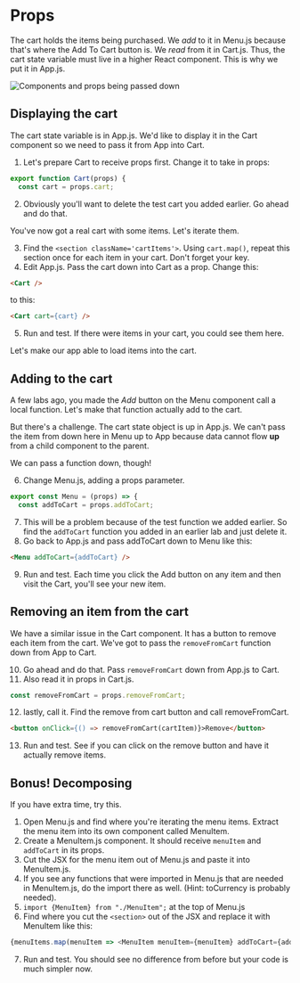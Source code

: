 # Props
<!-- Time: 15 minutes without the bonus. 20 with -->

The cart holds the items being purchased. We *add* to it in Menu.js because that's where the Add To Cart button is. We *read* from it in Cart.js. Thus, the cart state variable must live in a higher React component. This is why we put it in App.js.

<!-- Diagram of the two components -->
![Components and props being passed down](../images/Props.png)

## Displaying the cart
The cart state variable is in App.js. We'd like to display it in the Cart component so we need to pass it from App into Cart.

1. Let's prepare Cart to receive props first. Change it to take in props:
```JavaScript
export function Cart(props) {
  const cart = props.cart;
```
2. Obviously you'll want to delete the test cart you added earlier. Go ahead and do that.

You've now got a real cart with some items. Let's iterate them.

3. Find the `<section className='cartItems'>`. Using `cart.map()`, repeat this section once for each item in your cart. Don't forget your key.
4. Edit App.js. Pass the cart down into Cart as a prop. Change this:
```HTML
<Cart />
```
to this:
```HTML
<Cart cart={cart} />
```

5. Run and test. If there were items in your cart, you could see them here. 

Let's make our app able to load items into the cart.

## Adding to the cart
A few labs ago, you made the *Add* button on the Menu component call a local function. Let's make that function actually add to the cart.

But there's a challenge. The cart state object is up in App.js. We can't pass the item from down here in Menu up to App because data cannot flow **up** from a child component to the parent.

We can pass a function down, though!

6. Change Menu.js, adding a props parameter.
```JavaScript
export const Menu = (props) => {
  const addToCart = props.addToCart;
```
7. This will be a problem because of the test function we added earlier. So find the `addToCart` function you added in an earlier lab and just delete it.
8. Go back to App.js and pass addToCart down to Menu like this:
```HTML
<Menu addToCart={addToCart} />
```
9. Run and test. Each time you click the Add button on any item and then visit the Cart, you'll see your new item.

## Removing an item from the cart
We have a similar issue in the Cart component. It has a button to remove each item from the cart. We've got to pass the `removeFromCart` function down from App to Cart.

10. Go ahead and do that. Pass `removeFromCart` down from App.js to Cart.
11. Also read it in props in Cart.js.
```JavaScript
const removeFromCart = props.removeFromCart;
```
12. lastly, call it. Find the remove from cart button and call removeFromCart.
```HTML
<button onClick={() => removeFromCart(cartItem)}>Remove</button>
```
13. Run and test. See if you can click on the remove button and have it actually remove items.

## Bonus! Decomposing

If you have extra time, try this.

1. Open Menu.js and find where you're iterating the menu items. Extract the menu item into its own component called MenuItem. 
2. Create a MenuItem.js component. It should receive `menuItem` and `addToCart` in its props.
3. Cut the JSX for the menu item out of Menu.js and paste it into MenuItem.js.
4. If you see any functions that were imported in Menu.js that are needed in MenuItem.js, do the import there as well. (Hint: toCurrency is probably needed).
5. `import {MenuItem} from "./MenuItem";` at the top of Menu.js
6. Find where you cut the `<section>` out of the JSX and replace it with MenuItem like this:
```JavaScript
{menuItems.map(menuItem => <MenuItem menuItem={menuItem} addToCart={addToCart} key={menuItem.id} />)}
```
7. Run and test. You should see no difference from before but your code is much simpler now.